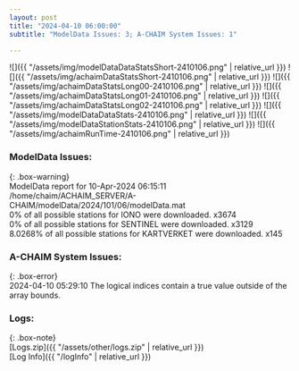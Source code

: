 ```yaml
---
layout: post
title: "2024-04-10 06:00:00"
subtitle: "ModelData Issues: 3; A-CHAIM System Issues: 1"

---
```


![]({{ "/assets/img/modelDataDataStatsShort-2410106.png" | relative_url }})
![]({{ "/assets/img/achaimDataStatsShort-2410106.png" | relative_url }})
![]({{ "/assets/img/achaimDataStatsLong00-2410106.png" | relative_url }})
![]({{ "/assets/img/achaimDataStatsLong01-2410106.png" | relative_url }})
![]({{ "/assets/img/achaimDataStatsLong02-2410106.png" | relative_url }})
![]({{ "/assets/img/modelDataDataStats-2410106.png" | relative_url }})
![]({{ "/assets/img/modelDataStationStats-2410106.png" | relative_url }})
![]({{ "/assets/img/achaimRunTime-2410106.png" | relative_url }})


### ModelData Issues:  
  
{: .box-warning}  
 ModelData report for 10-Apr-2024 06:15:11   
 /home/chaim/ACHAIM_SERVER/A-CHAIM/modelData/2024/101/06/modelData.mat   
 0% of all possible stations for IONO were downloaded. x3674   
 0% of all possible stations for SENTINEL were downloaded. x3129   
 8.0268% of all possible stations for KARTVERKET were downloaded. x145   
  
### A-CHAIM System Issues:  
  
{: .box-error}  
2024-04-10 05:29:10 The logical indices contain a true value outside of the array bounds.  

### Logs:  
  
{: .box-note}  
[Logs.zip]({{ "/assets/other/logs.zip" | relative_url }})  
[Log Info]({{ "/logInfo" | relative_url }})  
